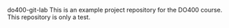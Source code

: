 do400-git-lab
This is an example project repository for the DO400 course.
This repository is only a test.
